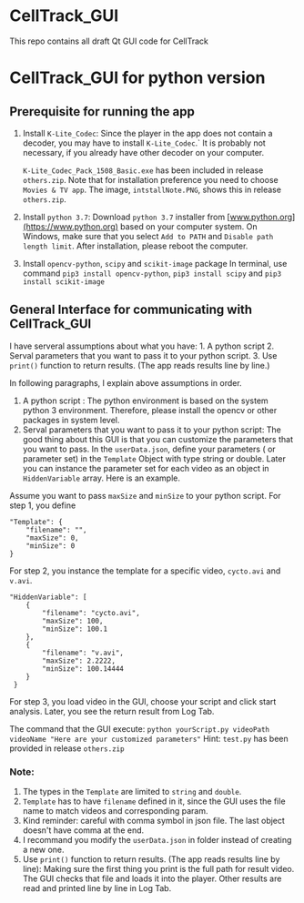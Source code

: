 # CellTrack_GUI
This repo contains all draft Qt GUI code for CellTrack
# CellTrack_GUI for python version
## Prerequisite for running the app

1. Install `K-Lite_Codec`: 
    Since the player in the app does not contain a decoder, you may have to install `K-Lite_Codec`.` 
It is probably not necessary, if you already have other decoder on your computer.

    `K-Lite_Codec_Pack_1508_Basic.exe` has been included in release `others.zip`. Note that for installation 
preference you need to choose `Movies & TV app`. The image, `intstallNote.PNG`, shows this in release `others.zip`.
2. Install `python 3.7`:
    Download `python 3.7` installer from [www.python.org](https://www.python.org) based on your computer system. 
On Windows, make sure that you select `Add to PATH` and `Disable path length limit`. After installation, 
please reboot the computer.
3. Install `opencv-python`, `scipy` and `scikit-image` package
    In terminal, use command `pip3 install opencv-python`, `pip3 install scipy` and 
`pip3 install scikit-image`

## General Interface for communicating with CellTrack_GUI
I have serveral assumptions about what you have:
    1. A python script 
    2. Serval parameters that you want to pass it to your python script. 
    3. Use `print()` function to return results. (The app reads results line by line.)

In following paragraphs, I explain above assumptions in order.
1. A python script : The python environment is based on the system python 3 environment. 
                                Therefore, please install the opencv or other packages in system level.
2. Serval parameters that you want to pass it to your python script:
    The good thing about this GUI is that you can customize the parameters that you want to pass. 
    In the `userData.json`, define your parameters ( or parameter set) in the `Template` Object with type string or double.
    Later you can instance the parameter set for each video as an object in `HiddenVariable` array. Here is an example.

Assume you want to pass `maxSize` and `minSize` to your python script.
For step 1, you define
```
"Template": {
    "filename": "",
    "maxSize": 0,
    "minSize": 0
}
```
For step 2, you instance the template for a specific video, `cycto.avi` and `v.avi`.
```
"HiddenVariable": [
    {
        "filename": "cycto.avi",
        "maxSize": 100,
        "minSize": 100.1
    },
    {
        "filename": "v.avi",
        "maxSize": 2.2222,
        "minSize": 100.14444
    }
 }
```
For step 3, you load video in the GUI, choose your script and click start analysis. Later, you see the return result from Log Tab.

The command that the GUI execute: `python yourScript.py videoPath videoName "Here are your customized parameters"`
Hint: `test.py` has been provided in release `others.zip`

### Note: 
1. The types in the `Template` are limited to `string` and `double`. 
2. `Template` has to have `filename` defined in it, since the GUI uses the file name to match videos and corresponding param.
3. Kind reminder: careful with comma symbol in json file. The last object doesn't have comma at the end.
4. I recommand you modify the `userData.json` in folder instead of creating a new one.
3. Use `print()` function to return results. (The app reads results line by line):
Making sure the first thing you print is the full path for result video. The GUI checks that file and loads it into the player. Other results are read and printed line by line in Log Tab.

